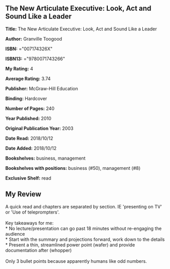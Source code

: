 ## The New Articulate Executive: Look, Act and Sound Like a Leader

**Title:** The New Articulate Executive: Look, Act and Sound Like a Leader

**Author:** Granville Toogood

**ISBN:** ="007174326X"

**ISBN13:** ="9780071743266"

**My Rating:** 4

**Average Rating:** 3.74

**Publisher:** McGraw-Hill Education

**Binding:** Hardcover

**Number of Pages:** 240

**Year Published:** 2010

**Original Publication Year:** 2003

**Date Read:** 2018/10/12

**Date Added:** 2018/10/12

**Bookshelves:** business, management

**Bookshelves with positions:** business (#50), management (#8)

**Exclusive Shelf:** read


## My Review

A quick read and chapters are separated by section. IE 'presenting on TV' or 'Use of teleprompters'.<br/><br/>Key takeaways for me:<br/>* No lecture/presentation can go past 18 minutes without re-engaging the audience<br/>* Start with the summary and projections forward, work down to the details<br/>* Present a thin, streamlined power point (wafer) and provide documentation after (whopper)<br/><br/>Only 3 bullet points because apparently humans like odd numbers.
